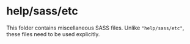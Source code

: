 # help/sass/etc

This folder contains miscellaneous SASS files. Unlike `"help/sass/etc"`, these files
need to be used explicitly.
